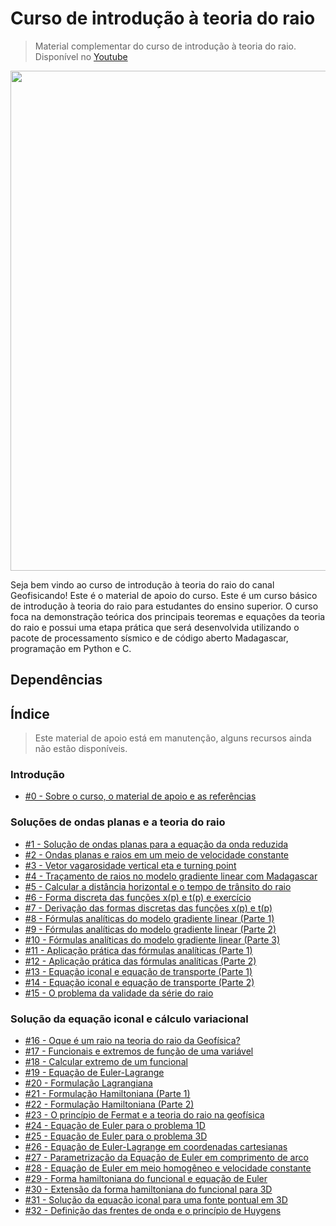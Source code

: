# Curso de introdução à teoria do raio

> Material complementar do curso de introdução à teoria do raio. Disponível no [Youtube](https://www.youtube.com/watch?v=M54LPfdrBPQ&list=PLLCFxfe9wkl_wQBwijV28lyQP7vddB9RN)

<img src="https://github.com/Geofisicando/introducao-teoria-raio/blob/master/teoria_raio.png" width="800">

Seja bem vindo ao curso de introdução à teoria do raio do canal Geofisicando! Este é o material de apoio do curso. Este é um curso básico de introdução
à teoria do raio para estudantes do ensino superior. O curso foca na demonstração teórica dos principais teoremas e equações
da teoria do raio e possui uma etapa prática que será desenvolvida utilizando o pacote de processamento sísmico e de código aberto Madagascar,
programação em Python e C.

## Dependências

## Índice
> Este material de apoio está em manutenção, alguns recursos ainda não estão disponíveis.

### Introdução
  - [#0 - Sobre o curso, o material de apoio e as referências](https://github.com/Geofisicando/introducao-teoria-raio/tree/master/intro#aula-0---sobre-o-curso-o-material-de-apoio-e-as-refer%C3%AAncias)

### Soluções de ondas planas e a teoria do raio
  - [#1 - Solução de ondas planas para a equação da onda reduzida](https://github.com/Geofisicando/introducao-teoria-raio/tree/master/modeloOndasPlanas)
  - [#2 - Ondas planas e raios em um meio de velocidade constante](https://github.com/Geofisicando/introducao-teoria-raio/tree/master/modeloOndasPlanas)
  - [#3 - Vetor vagarosidade vertical eta e turning point](https://github.com/Geofisicando/introducao-teoria-raio/tree/master/modeloOndasPlanas)
  - [#4 - Traçamento de raios no modelo gradiente linear com Madagascar](https://github.com/Geofisicando/introducao-teoria-raio/tree/master/lab/tracamento_raio#aula-4---tra%C3%A7amento-de-raios-no-modelo-gradiente-linear-com-madagascar)
  - [#5 - Calcular a distância horizontal e o tempo de trânsito do raio](https://github.com/Geofisicando/introducao-teoria-raio/tree/master/modeloOndasPlanas)
  - [#6 - Forma discreta das funções x(p) e t(p) e exercício](https://github.com/Geofisicando/introducao-teoria-raio/tree/master/modeloPilhaDeCamadasPlanas)
  - [#7 - Derivação das formas discretas das funções x(p) e t(p)](https://github.com/Geofisicando/introducao-teoria-raio/tree/master/modeloPilhaDeCamadasPlanas)
  - [#8 - Fórmulas analíticas do modelo gradiente linear (Parte 1)](https://github.com/Geofisicando/introducao-teoria-raio/tree/master/popov/cap1#aulas-8-10-f%C3%B3rmulas-anal%C3%ADticas-do-modelo-gradiente-linear)
  - [#9 - Fórmulas analíticas do modelo gradiente linear (Parte 2)](https://github.com/Geofisicando/introducao-teoria-raio/tree/master/popov/cap1#aulas-8-10-f%C3%B3rmulas-anal%C3%ADticas-do-modelo-gradiente-linear)
  - [#10 - Fórmulas analíticas do modelo gradiente linear (Parte 3)](https://github.com/Geofisicando/introducao-teoria-raio/tree/master/popov/cap1#aulas-8-10-f%C3%B3rmulas-anal%C3%ADticas-do-modelo-gradiente-linear)
  - [#11 - Aplicação prática das fórmulas analíticas (Parte 1)](https://github.com/Geofisicando/introducao-teoria-raio/tree/master/lab/analitico#aulas-11-e-12---aplica%C3%A7%C3%A3o-pr%C3%A1tica-das-f%C3%B3rmulas-anal%C3%ADticas)
  - [#12 - Aplicação prática das fórmulas analíticas (Parte 2)](https://github.com/Geofisicando/introducao-teoria-raio/tree/master/lab/analitico#aulas-11-e-12---aplica%C3%A7%C3%A3o-pr%C3%A1tica-das-f%C3%B3rmulas-anal%C3%ADticas)
  - [#13 - Equação iconal e equação de transporte (Parte 1)](https://github.com/Geofisicando/introducao-teoria-raio/blob/master/popov/cap1/README.md#aulas-13-15-demonstra%C3%A7%C3%A3o-das-equa%C3%A7%C3%B5es-iconal-e-de-transporte-e-o-problema-de-validade-da-s%C3%A9rie-do-raio)
  - [#14 - Equação iconal e equação de transporte (Parte 2)](https://github.com/Geofisicando/introducao-teoria-raio/blob/master/popov/cap1/README.md#aulas-13-15-demonstra%C3%A7%C3%A3o-das-equa%C3%A7%C3%B5es-iconal-e-de-transporte-e-o-problema-de-validade-da-s%C3%A9rie-do-raio)
  - [#15 - O problema da validade da série do raio](https://github.com/Geofisicando/introducao-teoria-raio/blob/master/popov/cap1/README.md#aulas-13-15-demonstra%C3%A7%C3%A3o-das-equa%C3%A7%C3%B5es-iconal-e-de-transporte-e-o-problema-de-validade-da-s%C3%A9rie-do-raio)

### Solução da equação iconal e cálculo variacional

  - [#16 - Oque é um raio na teoria do raio da Geofísica?](https://github.com/Geofisicando/introducao-teoria-raio/tree/master/popov/cap2#aulas-16-22-introdu%C3%A7%C3%A3o-ao-c%C3%A1lculo-variacional)
  - [#17 - Funcionais e extremos de função de uma variável](https://github.com/Geofisicando/introducao-teoria-raio/tree/master/popov/cap2#aulas-16-22-introdu%C3%A7%C3%A3o-ao-c%C3%A1lculo-variacional)
  - [#18 - Calcular extremo de um funcional](https://github.com/Geofisicando/introducao-teoria-raio/tree/master/popov/cap2#aulas-16-22-introdu%C3%A7%C3%A3o-ao-c%C3%A1lculo-variacional)
  - [#19 - Equação de Euler-Lagrange](https://github.com/Geofisicando/introducao-teoria-raio/tree/master/popov/cap2#aulas-16-22-introdu%C3%A7%C3%A3o-ao-c%C3%A1lculo-variacional)
  - [#20 - Formulação Lagrangiana](https://github.com/Geofisicando/introducao-teoria-raio/tree/master/popov/cap2#aulas-16-22-introdu%C3%A7%C3%A3o-ao-c%C3%A1lculo-variacional)
  - [#21 - Formulação Hamiltoniana (Parte 1)](https://github.com/Geofisicando/introducao-teoria-raio/tree/master/popov/cap2#aulas-16-22-introdu%C3%A7%C3%A3o-ao-c%C3%A1lculo-variacional)
  - [#22 - Formulação Hamiltoniana (Parte 2)](https://github.com/Geofisicando/introducao-teoria-raio/tree/master/popov/cap2#aulas-16-22-introdu%C3%A7%C3%A3o-ao-c%C3%A1lculo-variacional)
  - [#23 - O princípio de Fermat e a teoria do raio na geofísica](https://github.com/Geofisicando/introducao-teoria-raio/tree/master/popov/cap2#aulas-22--demonstra%C3%A7%C3%A3o-das-equa%C3%A7%C3%B5es-iconal-e-de-transporte-e-o-problema-de-validade-da-s%C3%A9rie-do-raio)
  - [#24 - Equação de Euler para o problema 1D](https://github.com/Geofisicando/introducao-teoria-raio/tree/master/popov/cap2#aulas-22--demonstra%C3%A7%C3%A3o-das-equa%C3%A7%C3%B5es-iconal-e-de-transporte-e-o-problema-de-validade-da-s%C3%A9rie-do-raio)
  - [#25 - Equação de Euler para o problema 3D](https://github.com/Geofisicando/introducao-teoria-raio/tree/master/popov/cap2#aulas-22--demonstra%C3%A7%C3%A3o-das-equa%C3%A7%C3%B5es-iconal-e-de-transporte-e-o-problema-de-validade-da-s%C3%A9rie-do-raio)
  - [#26 - Equação de Euler-Lagrange em coordenadas cartesianas](https://github.com/Geofisicando/introducao-teoria-raio/tree/master/popov/cap2#aulas-22--demonstra%C3%A7%C3%A3o-das-equa%C3%A7%C3%B5es-iconal-e-de-transporte-e-o-problema-de-validade-da-s%C3%A9rie-do-raio)
  - [#27 - Parametrização da Equação de Euler em comprimento de arco](https://github.com/Geofisicando/introducao-teoria-raio/tree/master/popov/cap2#aulas-22--demonstra%C3%A7%C3%A3o-das-equa%C3%A7%C3%B5es-iconal-e-de-transporte-e-o-problema-de-validade-da-s%C3%A9rie-do-raio)
  - [#28 - Equação de Euler em meio homogêneo e velocidade constante](https://github.com/Geofisicando/introducao-teoria-raio/tree/master/popov/cap2#aulas-22--demonstra%C3%A7%C3%A3o-das-equa%C3%A7%C3%B5es-iconal-e-de-transporte-e-o-problema-de-validade-da-s%C3%A9rie-do-raio)
  - [#29 - Forma hamiltoniana do funcional e equação de Euler](https://github.com/Geofisicando/introducao-teoria-raio/tree/master/popov/cap2#aulas-22--demonstra%C3%A7%C3%A3o-das-equa%C3%A7%C3%B5es-iconal-e-de-transporte-e-o-problema-de-validade-da-s%C3%A9rie-do-raio)
  - [#30 - Extensão da forma hamiltoniana do funcional para 3D](https://github.com/Geofisicando/introducao-teoria-raio/tree/master/popov/cap2#aulas-22--demonstra%C3%A7%C3%A3o-das-equa%C3%A7%C3%B5es-iconal-e-de-transporte-e-o-problema-de-validade-da-s%C3%A9rie-do-raio)
  - [#31 - Solução da equação iconal para uma fonte pontual em 3D](https://github.com/Geofisicando/introducao-teoria-raio/tree/master/popov/cap2#aulas-22--demonstra%C3%A7%C3%A3o-das-equa%C3%A7%C3%B5es-iconal-e-de-transporte-e-o-problema-de-validade-da-s%C3%A9rie-do-raio)
  - [#32 - Definição das frentes de onda e o princípio de Huygens](https://github.com/Geofisicando/introducao-teoria-raio/tree/master/popov/cap2#aulas-22--demonstra%C3%A7%C3%A3o-das-equa%C3%A7%C3%B5es-iconal-e-de-transporte-e-o-problema-de-validade-da-s%C3%A9rie-do-raio)
